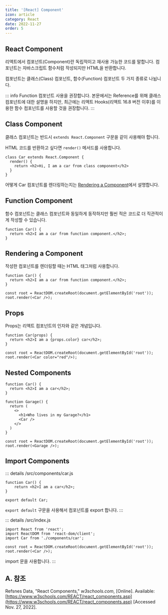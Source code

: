 ```yaml
---
title: '[React] Component'
icon: article
category: React
date: 2022-11-27
order: 5
---
```


## React Component
리액트에서 컴포넌트(Component)란 독립적이고 재사용 가능한 코드를 말합니다. 컴포넌트는 자바스크립트 함수처럼 작성되지만 HTML을 반환합니다.

컴포넌트는 클래스(Class) 컴포넌트, 함수(Function) 컴포넌트 두 가지 종류로 나뉩니다.

::: info Function 컴포넌트 사용을 권장합니다.
본문에서는 Reference를 위해 클래스 컴포넌트에 대한 설명을 하지만, 최근에는 리액트 Hooks(리액트 16.8 버전 이후)를 이용한 함수 컴포넌트를 사용할 것을 권장합니다.
:::

## Class Component
클래스 컴포넌트는 반드시 `extends React.Component` 구문을 같이 사용해야 합니다.

HTML 코드를 반환하고 싶다면 `render()` 메서드를 사용합니다.

```js:no-line-numbers
class Car extends React.Component {
  render() {
    return <h2>Hi, I am a car from class component</h2>
  }
}
```

어떻게 Car 컴포넌트를 렌더링하는지는 [Rendering a Component](#rendering-a-component)에서 설명합니다.

## Function Component
함수 컴포넌트는 클래스 컴포넌트와 동일하게 동작하지만 훨씬 적은 코드로 더 직관적이게 작성할 수 있습니다.

```js:no-line-numbers
function Car() {
  return <h2>I am a car from function component.</h2>;
}
```

## Rendering a Component
작성한 컴포넌트를 렌더링할 때는 HTML 태그처럼 사용합니다.

```js:no-line-numbers
function Car() {
  return <h2>I am a car from function component.</h2>;
}

const root = ReactDOM.createRoot(document.getElementById('root'));
root.render(<Car />);
```

## Props
Props는 리액트 컴포넌트의 인자와 같은 개념입니다.

```js:no-line-numbers
function Car(props) {
  return <h2>I am a {props.color} car</h2>;
}

const root = ReactDOM.createRoot(document.getElementById('root'));
root.render(<Car color="red"/>);
```

## Nested Components
```js:no-line-numbers
function Car() {
  return <h2>I am a car</h2>;
}

function Garage() {
  return (
    <>
      <h1>Who lives in my Garage?</h1>
      <Car />
    </>
  )
}

const root = ReactDOM.createRoot(document.getElementById('root'));
root.render(<Garage />);
```

## Import Components
::: details /src/components/car.js
```js:no-line-numbers
function Car() {
    return <h2>I am a car</h2>;
}

export default Car;
```

`export default` 구문을 사용해서 컴포넌트를 export 합니다.
:::

::: details /src/index.js
```js:no-line-numbers
import React from 'react';
import ReactDOM from 'react-dom/client';
import Car from './components/car';

const root = ReactDOM.createRoot(document.getElementById('root'));
root.render(<Car />);
```

import 문을 사용합니다.
:::

## A. 참조
Refsnes Data, "React Components," *w3schools.com*, [Online]. Available: [https://www.w3schools.com/REACT/react_components.asp](https://www.w3schools.com/REACT/react_components.asp) [Accessed Nov. 27, 2022].

<script setup lang="ts">
import DetailsOpen from "@DetailsOpen";
</script>

<DetailsOpen/>
